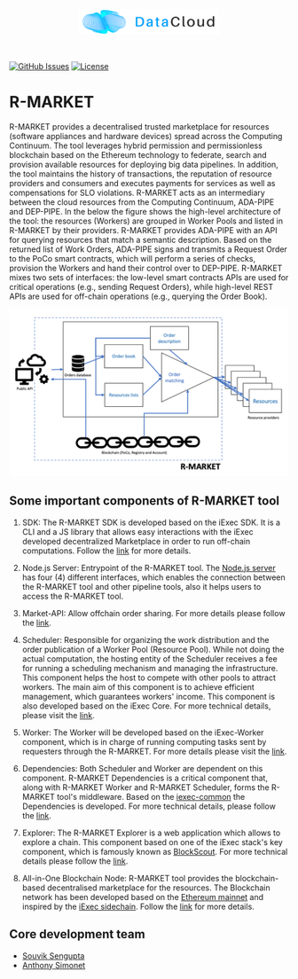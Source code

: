 <p align="center"><img width=50% src="https://raw.githubusercontent.com/DataCloud-project/toolbox/master/docs/img/datacloud_logo.png"></p>&nbsp;

[![GitHub Issues](https://img.shields.io/github/issues/DataCloud-project/R-MARKET.svg)](https://github.com/DataCloud-project/R-MARKET/issues)
[![License](https://img.shields.io/badge/license-Apache2.0-blue.svg)](https://opensource.org/licenses/Apache-2.0)

# R-MARKET

R-MARKET provides a decentralised trusted marketplace for resources (software appliances and hardware devices) spread across the Computing Continuum. The tool leverages hybrid permission and permissionless blockchain based on the Ethereum technology to federate, search and provision available resources for deploying big data pipelines. In addition, the tool maintains the history of transactions, the reputation of resource providers and consumers and executes payments for services as well as compensations for SLO violations.
R-MARKET acts as an intermediary between the cloud resources from the Computing Continuum, ADA-PIPE and DEP-PIPE. In the below the figure shows the high-level architecture of the tool: the resources (Workers) are grouped in Worker Pools and listed in R-MARKET by their providers. R-MARKET provides ADA-PIPE with an API for querying resources that match a semantic description. Based on the returned list of Work Orders, ADA-PIPE signs and transmits a Request Order to the PoCo smart contracts, which will perform a series of checks, provision the Workers and hand their control over to DEP-PIPE.
R-MARKET mixes two sets of interfaces: the low-level smart contracts APIs are used for critical operations (e.g., sending Request Orders), while high-level REST APIs are used for off-chain operations (e.g., querying the Order Book).


![alt text](https://raw.githubusercontent.com/DataCloud-project/R-MARKET/main/docs/R-MARKET.png)

## Some important components of R-MARKET tool

1. SDK: The R-MARKET SDK is developed based on the iExec SDK. It is a CLI and a JS library that allows easy interactions with the iExec developed decentralized Marketplace in order to run off-chain computations. Follow the [link](https://github.com/DataCloud-project/R-MARKET_SDK) for more details.

2. Node.js Server: Entrypoint of the R-MARKET tool. The [Node.js server](https://github.com/DataCloud-project/R_MARKET_NodeJS) has four (4) different interfaces, which enables the connection between the R-MARKET tool and other pipeline tools, also it helps users to access the R-MARKET tool. 

3. Market-API: Allow offchain order sharing. For more details please follow the [link](https://github.com/DataCloud-project/Market-API). 

4. Scheduler: Responsible for organizing the work distribution and the order publication of a Worker Pool (Resource Pool). While not doing the actual computation, the hosting entity of the Scheduler receives a fee for running a scheduling mechanism and managing the infrastructure. This component helps the host to compete with other pools to attract workers. The main aim of this component is to achieve efficient management, which guarantees workers' income. This component is also developed based on the iExec Core. For more technical details, please visit the [link](https://github.com/DataCloud-project/R-MARKET_Scheduler).

5. Worker: The Worker will be developed based on the iExec-Worker component, which is in charge of running computing tasks sent by requesters through the R-MARKET. For more details please visit the [link](https://github.com/DataCloud-project/R-MARKET_Worker).

6. Dependencies: Both Scheduler and Worker are dependent on this component. R-MARKET Dependencies is a critical component that, along with R-MARKET Worker and R-MARKET Scheduler, forms the R-MARKET tool's middleware. Based on the [iexec-common](https://github.com/iExecBlockchainComputing/iexec-common) the Dependencies is developed. For more technical details, please follow the [link](https://github.com/DataCloud-project/R-MARKET_Dependencies).

7. Explorer: The R-MARKET Explorer is a web application which allows to explore a chain. This component based on one of the iExec stack's key component, which is famously known as [BlockScout](https://github.com/iExecBlockchainComputing/blockscout). For more technical details please follow the [link](https://github.com/DataCloud-project/R-MARKET_Explorer).

8. All-in-One Blockchain Node: R-MARKET tool provides the blockchain-based decentralised marketplace for the resources. The Blockchain network has been developed based on the [Ethereum mainnet](https://ethereum.org/en/glossary/#mainnet) and inspired by the [iExec sidechain](https://v5.pools.iex.ec/pool/iexecblockchaincomputing/iexec_sidechain). Follow the [link](https://github.com/DataCloud-project/All-in-One_Blockchain) for more details.   


## Core development team

* [Souvik Sengupta](https://github.com/ssgUPC)
* [Anthony Simonet](https://github.com/asimonet)

